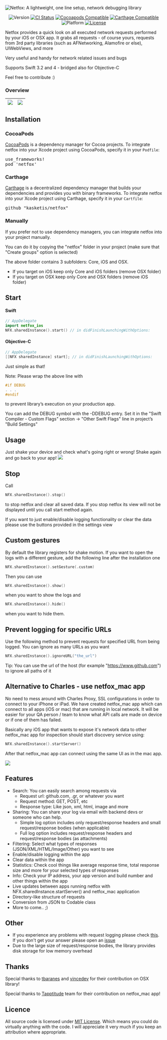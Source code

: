 ![Netfox: A lightweight, one line setup, network debugging library](https://raw.githubusercontent.com/kasketis/netfox/master/netfox-logo.png)

<p align="center">
<img alt="Version" src="https://img.shields.io/badge/version-1.8-green.svg?style=flat-square" />
<a href="https://travis-ci.org/kasketis/netfox"><img alt="CI Status" src="http://img.shields.io/travis/kasketis/netfox.svg?style=flat-square" /></a>
<a href="https://cocoapods.org/pods/netfox"><img alt="Cocoapods Compatible" src="https://img.shields.io/cocoapods/v/netfox.svg?style=flat-square" /></a>
<a href="https://github.com/Carthage/Carthage"><img alt="Carthage Compatible" src="https://img.shields.io/badge/carthage-compatible-4BC51D.svg?style=flat-square" /></a>
<img alt="Platform" src="https://img.shields.io/cocoapods/p/netfox.svg?style=flat-square" />
<a href="https://opensource.org/licenses/MIT"><img alt="License" src="https://img.shields.io/badge/license-MIT-orange.svg?style=flat-square" /></a>
</p>

Netfox provides a quick look on all executed network requests performed by your iOS or OSX app.
It grabs all requests - of course yours, requests from 3rd party libraries (such as AFNetworking, Alamofire or else), UIWebViews, and more

Very useful and handy for network related issues and bugs

Supports Swift 3.2 and 4 - bridged also for Objective-C

Feel free to contribute :)

### Overview
| ![](https://raw.githubusercontent.com/kasketis/netfox/master/assets/overview1_5_3.gif)  | ![](https://cloud.githubusercontent.com/assets/1402212/12893260/78f90916-ce90-11e5-830a-d1a1b91b2ac4.png) |
|---|---|

## Installation

### CocoaPods

[CocoaPods](http://cocoapods.org) is a dependency manager for Cocoa projects. To integrate netfox into your Xcode project using CocoaPods, specify it in your `Podfile`:

<pre>
use_frameworks!
pod 'netfox'
</pre>

### Carthage

[Carthage](https://github.com/Carthage/Carthage) is a decentralized dependency manager that builds your dependencies and provides you with binary frameworks. To integrate netfox into your Xcode project using Carthage, specify it in your `Cartfile`:

<pre>
github "kasketis/netfox"
</pre>


### Manually

If you prefer not to use dependency managers, you can integrate netfox into your project manually.

You can do it by copying the "netfox" folder in your project (make sure that "Create groups" option is selected)

The above folder contains 3 subfolders: Core, iOS and OSX. 

- If you target on iOS keep only Core and iOS folders (remove OSX folder)
- If you target on OSX keep only Core and OSX folders (remove iOS folder)

## Start

#### Swift
```swift
// AppDelegate
import netfox_ios
NFX.sharedInstance().start() // in didFinishLaunchingWithOptions:
```

</pre>

#### Objective-C
```objective-c
// AppDelegate
[[NFX sharedInstance] start]; // in didFinishLaunchingWithOptions:
```

Just simple as that!

Note: Please wrap the above line with
```c
#if DEBUG
. . .
#endif
```
to prevent library’s execution on your production app.

You can add the DEBUG symbol with the -DDEBUG entry. Set it in the "Swift Compiler - Custom Flags" section -> "Other Swift Flags" line in project’s "Build Settings"

## Usage 

Just shake your device and check what's going right or wrong! 
Shake again and go back to your app!
![](https://raw.githubusercontent.com/kasketis/netfox/master/assets/shake.png)

## Stop

Call
```swift
NFX.sharedInstance().stop()
```
to stop netfox and clear all saved data. 
If you stop netfox its view will not be displayed until you call start method again. 

If you want to just enable/disable logging functionality or clear the data please use the buttons provided in the settings view

## Custom gestures

By default the library registers for shake motion. If you want to open the logs with a different gesture, add the following line after the installation one
```swift
NFX.sharedInstance().setGesture(.custom)
```
Then you can use
```swift
NFX.sharedInstance().show()
```
when you want to show the logs and
```swift
NFX.sharedInstance().hide()
```
when you want to hide them.

## Prevent logging for specific URLs

Use the following method to prevent requests for specified URL from being logged. You can ignore as many URLs as you want
```swift
NFX.sharedInstance().ignoreURL("the_url")
```
Tip: You can use the url of the host (for example "https://www.github.com") to ignore all paths of it 

## Alternative to Charles - use netfox_mac app

No need to mess around with Charles Proxy, SSL configurations in order to connect to your iPhone or iPad. We have created netfox_mac app which can connect to all apps (iOS or mac) that are running in local network. It will be easier for your QA person / team to know what API calls are made on device or if one of them has failed.

Basically any iOS app that wants to expose it's network data to other netfox_mac app for inspection should start discovery service using:

```swift
NFX.sharedInstance().startServer()
```
After that netfox_mac app can connect using the same UI as in the mac app.

![](https://d2ffutrenqvap3.cloudfront.net/items/2S0C1j2e3D3A3H2P020E/Screen%20Recording%202018-02-23%20at%2001.45%20PM.gif)


## Features

- Search: You can easily search among requests via
	- Request url: github.com, .gr, or whatever you want
	- Request method: GET, POST, etc
	- Response type: Like json, xml, html, image and more 
- Sharing: You can share your log via email with backend devs or someone who can help.
	- Simple log option includes only request/response headers and small request/response bodies (when applicable)
	- Full log option includes request/response headers and request/response bodies (as attachments)
- Filtering: Select what types of responses (JSON/XML/HTML/Image/Other) you want to see
- Enable/disable logging within the app
- Clear data within the app
- Statistics: Check cool things like average response time, total response size and more for your selected types of responses
- Info: Check your IP address, your app version and build number and other things within the app
- Live updates between apps running netfox with NFX.sharedInstance.startServer() and netfox_mac application
- Directory-like structure of requests
- Conversion from JSON to Codable class
- More to come.. ;)

## Other

- If you experience any problems with request logging please check [this](https://github.com/kasketis/netfox/blob/master/Workarounds.md). If you don't get your answer please open an [issue](https://github.com/kasketis/netfox/issues)
- Due to the large size of request/response bodies, the library provides disk storage for low memory overhead

## Thanks

Special thanks to [tbaranes](https://github.com/tbaranes) and [vincedev](https://github.com/vincedev) for their contribution on OSX library!

Special thanks to [Tapptitude](https://tapptitude.com) team for their contribution on netfox_mac app!

## Licence

All source code is licensed under [MIT License](https://github.com/kasketis/netfox/blob/master/LICENSE). Which means you could do virtually anything with the code. I will appreciate it very much if you keep an attribution where appropriate.

